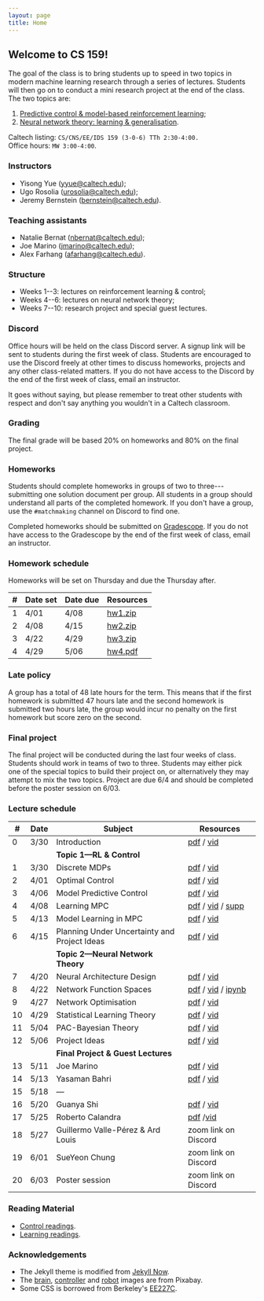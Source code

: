 ```yaml
---
layout: page
title: Home
---
```


## Welcome to CS 159!

The goal of the class is to bring students up to speed in two topics in modern machine learning research through a series of lectures. Students will then go on to conduct a mini research project at the end of the class. The two topics are:

1. [Predictive control & model-based reinforcement learning](/control);
2. [Neural network theory: learning & generalisation](/learning).

Caltech listing: `CS/CNS/EE/IDS 159
(3-0-6)	TTh 2:30-4:00.`<br>
Office hours: `MW 3:00-4:00`.

### Instructors

- Yisong Yue ([yyue@caltech.edu](mailto:yyue@caltech.edu));
- Ugo Rosolia ([urosolia@caltech.edu](mailito:urosolia@caltech.edu));
- Jeremy Bernstein ([bernstein@caltech.edu](mailto:bernstein@caltech.edu)).

### Teaching assistants
- Natalie Bernat ([nbernat@caltech.edu](mailto:nbernat@caltech.edu));
- Joe Marino ([jmarino@caltech.edu](mailto:jmarino@caltech.edu));
- Alex Farhang ([afarhang@caltech.edu](mailto:afarhang@caltech.edu)).

### Structure

- Weeks 1--3: lectures on reinforcement learning & control;
- Weeks 4--6: lectures on neural network theory;
- Weeks 7--10: research project and special guest lectures.

### Discord

Office hours will be held on the class Discord server. A signup link will be sent to students during the first week of class. Students are encouraged to use the Discord freely at other times to discuss homeworks, projects and any other class-related matters. If you do not have access to the Discord by the end of the first week of class, email an instructor.

It goes without saying, but please remember to treat other students with respect and don't say anything you wouldn't in a Caltech classroom.

### Grading

The final grade will be based 20% on homeworks and 80% on the final project.

### Homeworks

Students should complete homeworks in groups of two to three---submitting one solution document per group. All students in a group should understand all parts of the completed homework. If you don't have a group, use the `#matchmaking` channel on Discord to find one.

Completed homeworks should be submitted on [Gradescope](https://www.gradescope.com/courses/256450/). If you do not have access to the Gradescope by the end of the first week of class, email an instructor.

### Homework schedule

Homeworks will be set on Thursday and due the Thursday after.

| #    | Date set        | Date due	  	  | Resources              |
| ----------- | --------------- | --------------- | ---------------------- |
| 1  | 4/01     | 4/08    | [hw1.zip](https://github.com/1five9/1five9.github.io/raw/master/hw/hw1.zip) |
| 2  | 4/08     | 4/15    | [hw2.zip](https://github.com/1five9/1five9.github.io/raw/master/hw/hw2.zip) |
| 3  | 4/22     | 4/29    | [hw3.zip](https://github.com/1five9/1five9.github.io/raw/master/hw/hw3.zip) |
| 4  | 4/29     | 5/06    | [hw4.pdf](/hw/hw4.pdf) |

### Late policy

A group has a total of 48 late hours for the term. This means that if the first homework is submitted 47 hours late and the second homework is submitted two hours late, the group would incur no penalty on the first homework but score zero on the second.

### Final project

The final project will be conducted during the last four weeks of class. Students should work in teams of two to three. Students may either pick one of the special topics to build their project on, or alternatively they may attempt to mix the two topics. Project are due 6/4 and should be completed before the poster session on 6/03.

### Lecture schedule

| #  | Date      | Subject	  	  	  	  	  	        | Resources              | 
| -- | --------- | -------------------------------------- | ---------------------- |
| 0  | 3/30      | Introduction        	    	      | [pdf](https://1five9.github.io/slides/intro.pdf) / [vid](https://caltech.zoom.us/rec/share/VR3fwwu9QeALQ80dRtIghSqzpnkpAOpF_bwePNoBSnBzRxzgNN3uV4OdzvmBe8VE.ftHclybplbeeU0_s?startTime=1617140056000) |
|    |           | **Topic 1—RL & Control**              |  |
| 1  | 3/30      | Discrete MDPs        	    	      | [pdf](https://1five9.github.io/slides/control/Lecture_1_MDPs.pdf) / [vid](https://caltech.zoom.us/rec/share/VR3fwwu9QeALQ80dRtIghSqzpnkpAOpF_bwePNoBSnBzRxzgNN3uV4OdzvmBe8VE.ftHclybplbeeU0_s?startTime=1617141230000) |
| 2  | 4/01      | Optimal Control       	              | [pdf](https://1five9.github.io/slides/control/Lecture_2_OCPs.pdf) / [vid](https://caltech.zoom.us/rec/share/v32Tbod7kDVVatTJO9u4LPjtuKYY1ffxIYMx77NvU3LPcjzvJfBMcr06K9vMkg6p.NbAhirdzWsEf9pE6?startTime=1617312887000)|
| 3  | 4/06      | Model Predictive Control               | [pdf](https://1five9.github.io/slides/control/Lecture_3_MPC.pdf) / [vid](https://caltech.zoom.us/rec/share/Q0kDgmvMJ800GMX46lTipBVjw5Z5SkuJ7MVUXKjmx751bmAUCsTS9kx2AHQWZ-g1.JsnICIGB-NeBSJ9u?startTime=1617744869000)|
| 4  | 4/08      | Learning MPC                           | [pdf](https://1five9.github.io/slides/control/Lecture_4_MPC_TC.pdf) / [vid](https://caltech.zoom.us/rec/share/6hy8WYahNjzqyvbw5vh2JX-RIKeq1LJEt-KTKOXye86DQxA9H7I9GM13jF7NXYU9.LMNtHFtXBmQETYfa?startTime=1617917676000) / [supp](https://1five9.github.io/slides/control/Lecture_4_SuppMaterial.pdf) |
| 5  | 4/13      | Model Learning in MPC 				          | [pdf](https://1five9.github.io/slides/control/Lecture_5_MPC_and_Model_Learning.pdf) / [vid](https://caltech.zoom.us/rec/share/EUwZy302kdmZaHZTxdxm4xNI6AE1kBuijoUNg7Ay909A58kJhfd-THQrEFxOUoZQ.HWlG08DHSjJgL1Ts) |
| 6  | 4/15      | Planning Under Uncertainty and Project Ideas    	          | [pdf](https://1five9.github.io/slides/control/Lecture_6.pdf)  / [vid](https://caltech.zoom.us/rec/play/NMspLIgaI2jjVw84424EkfA_kta9AXX8JIxm2WW2OljV36I7NQ9CMEsYkEyBSosgm2ksCMSM-FeZj4jD.kq7ZyqjY2FPskbRR?continueMode=true) |
|    |           | **Topic 2—Neural Network Theory**     |  |
| 7  | 4/20      | Neural Architecture Design	          | [pdf](/slides/learning/07.pdf) / [vid](https://caltech.zoom.us/rec/play/rBy3iYhn18vVQZ51EcnqjEfFfCBtsNO19b-vu4md5WI8sNh4rACX0MbIki6-ZMwVXT2zTqHJWEOzd6DN.TvAzOTJK7yLBgABn) |
| 8  | 4/22      | Network Function Spaces	              | [pdf](/slides/learning/08.pdf) / [vid](https://caltech.zoom.us/rec/play/bGLQRSJmHAQApPegayj75CteOeBcwFej4CAy9HzmVptMIkRYXnkhj-jLZHKWnw-y1FnUj_vdyAla9dYL.IcLdrTbDGHHyFxC-) / [ipynb](https://github.com/1five9/1five9.github.io/blob/master/slides/learning/08.ipynb)|
| 9  | 4/27      | Network Optimisation	                  | [pdf](/slides/learning/09.pdf) / [vid](https://caltech.zoom.us/rec/play/rU1nt-YjeJRe6W4nacFoOb-2PZlZJPCZR51HdMM7KXuZ9QEJmSY_qs7HBppFRLVPY_kciq0-zfUunMro.nE0keoLWfmIj-vhd) |
| 10 | 4/29      | Statistical Learning Theory	          | [pdf](/slides/learning/10.pdf) / [vid](https://caltech.zoom.us/rec/play/ywPwbkJuyGT3gAOTOAd_0DPvwlQHk2Ln7YumVRE72eeG3d9E9tqjECDe84tlZsCMW3euLlLrIm_j6nky.-ogkAxzEAEn6tIwH) |
| 11 | 5/04      | PAC-Bayesian Theory                    | [pdf](/slides/learning/11.pdf) / [vid](https://caltech.zoom.us/rec/play/kVxll8Ej94RkPNVb0qlm6DPBlhNY2A3GmheVLW-o5T2u08JvffmsbqJzp9gkciU1XkkkNPq5u5mz3rz8.wC-OPN9SqRq3okfc) |
| 12 | 5/06      | Project Ideas                          | [pdf](/slides/learning/12.pdf) / [vid](https://caltech.zoom.us/rec/play/WbMd0RukBwxyeZHM3slmTrnHiK0R7862SqA70eJl7WrlizTjj2cW_XLpdeEEMEJIbzg4m6_T_O1BZo3f.JI2a3eRUt3g5mB0u) |
|    |           | **Final Project & Guest Lectures**     |  |
| 13 | 5/11      | Joe Marino                             | [pdf](/slides/guest/marino.pdf) / [vid](https://caltech.zoom.us/rec/play/rKK9PNaM7dtfHEHEcJO0wxoB98Kde7vY_Ge63TjIfe_ATBxQwrL0NIs39vdk8bb9RJ-Kg57Ty4KK2Sdg.8RdlP3SKDlyAogR9) |
| 14 | 5/13      | Yasaman Bahri       				      | [pdf](/slides/guest/bahri.pdf) / [vid](https://caltech.zoom.us/rec/share/D354UiOLtu9TEWY1anPyhT60Hx8uWrQad0qY9aT02B64rMrunvgw6lnyJLXTcQ.CrFXOmjkOuNjLTrF) |
| 15 | 5/18      | —	            			  		  |  |
| 16 | 5/20      | Guanya Shi	            			  | [pdf](/slides/guest/shi.pdf) / [vid](https://caltech.zoom.us/rec/share/TtP43hzMIUdXuMsPrpwQTteMenoXAD1L3A_Rv3uUxklt7lEU_wE89FrKtFpTgtc.XtVMvJKYsXwwl2lK) |
| 17 | 5/25      | Roberto Calandra	            				      | [pdf](https://slides.com/rcalandra/advances-mbrl/) /[vid](https://caltech.zoom.us/rec/share/I2IY3xPfBNE9Opp8WkjmDa6lFyrcWl7oDAb2Y3IzK2ZwmkRG-eD6hMdeJKbiOaKD.cmvXqrfRmoVBC6eP) |
| 18 | 5/27      | Guillermo Valle-Pérez & Ard Louis	  | zoom link on Discord |
| 19 | 6/01      | SueYeon Chung	                      | zoom link on Discord |
| 20 | 6/03      | Poster session	             	      | zoom link on Discord |

### Reading Material
- [Control readings](/control).
- [Learning readings](/learning).


### Acknowledgements
- The Jekyll theme is modified from [Jekyll Now](https://github.com/barryclark/jekyll-now).
- The [brain](https://pixabay.com/vectors/brain-mind-thinking-a-i-ai-2789677/), [controller](https://pixabay.com/illustrations/controller-remote-control-gamer-5980551/) and [robot](https://pixabay.com/illustrations/robot-disassembled-blue-lightbulb-3256109/) images are from Pixabay.
- Some CSS is borrowed from Berkeley's [EE227C](https://ee227c.github.io/).

